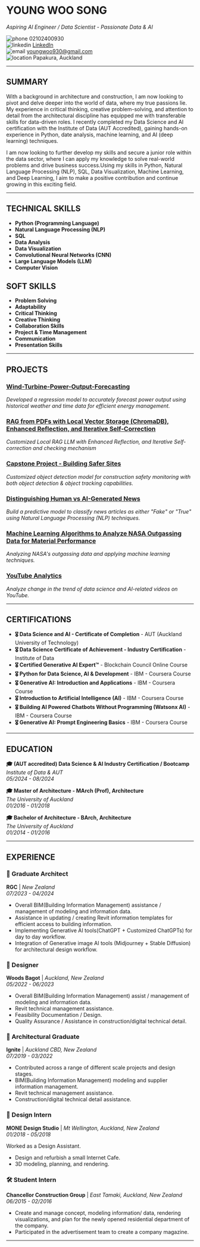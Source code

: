 # **YOUNG WOO SONG**
*Aspiring AI Engineer / Data Scientist - Passionate Data & AI*

 ![phone](https://img.icons8.com/ios-filled/16/000000/phone.png) 02102400930  
 ![linkedin](https://img.icons8.com/ios-filled/16/000000/linkedin.png) [LinkedIn](https://www.linkedin.com/in/young-woo-song-145488217/)  
 ![email](https://img.icons8.com/ios-filled/16/000000/new-post.png) youngwoo930@gmail.com  
 ![location](https://img.icons8.com/ios-filled/16/000000/marker.png) Papakura, Auckland

---

## **SUMMARY**
With a background in architecture and construction, I am now looking to pivot and delve deeper into the world of data, where my true passions lie.
My experience in critical thinking, creative problem-solving, and attention to detail from the architectural discipline has equipped me with transferable skills
for data-driven roles. I recently completed my Data Science and AI certification with the Institute of Data (AUT Accredited), gaining hands-on experience in
Python, date analysis, machine learning, and AI (deep learning) techniques.

I am now looking to further develop my skills and secure a junior role within the data sector, where I can apply my knowledge to solve real-world problems
and drive business success.Using my skills in Python, Natural Language Processing (NLP), SQL, Data Visualization, Machine Learning, and Deep Learning,
I aim to make a positive contribution and continue growing in this exciting field.

---

## **TECHNICAL SKILLS**

- **Python (Programming Language)**
- **Natural Language Processing (NLP)**
- **SQL**
- **Data Analysis**
- **Data Visualization**
- **Convolutional Neural Networks (CNN)**
- **Large Language Models (LLM)**
- **Computer Vision**

## **SOFT SKILLS**

- **Problem Solving**
- **Adaptability**
- **Critical Thinking**
- **Creative Thinking**
- **Collaboration Skills**
- **Project & Time Management**
- **Communication**
- **Presentation Skills**

---

## **PROJECTS**

### [Wind-Turbine-Power-Output-Forecasting](https://github.com/Userdflt/Wind-Turbine-Power-Output-Forecasting)
*Developed a regression model to accurately forecast power output using historical weather and time data for efficient energy management.*

### [RAG from PDFs with Local Vector Storage (ChromaDB), Enhanced Reflection, and Iterative Self-Correction](https://github.com/Userdflt/RAG-from-PDFs-with-Local-Vector-Storage-ChromaDB-Enhanced-Reflection-Iterative-Self-Correction)
*Customized Local RAG LLM with Enhanced Reflection, and Iterative Self-correction and checking mechanism*

### [Capstone Project - Building Safer Sites](https://github.com/Userdflt/Capstone_Project-Building-Safer-Sites-Computer-Vision-CNN-Model-)
*Customized object detection model for construction safety monitoring with both object detection & object tracking capabilities.*

### [Distinguishing Human vs AI-Generated News](https://github.com/Userdflt/Mini-Project_3_Distinguishing-Human-vs-AI-Generated-News)
*Build a predictive model to classify news articles as either "Fake" or "True" using Natural Language Processing (NLP) techniques.*

### [Machine Learning Algorithms to Analyze NASA Outgassing Data for Material Performance](https://github.com/Userdflt/Mini_Project_2_NASA-Outgassing-DB)
*Analyzing NASA's outgassing data and applying machine learning techniques.*

### [YouTube Analytics](https://github.com/Userdflt/Mini-Project_1_YouTube_Analytics)
*Analyze change in the trend of data science and AI-related videos on YouTube.*

---

## **CERTIFICATIONS**

- **🎖 Data Science and AI - Certificate of Completion** - AUT (Auckland University of Technology)
- **🎖 Data Science Certificate of Achievement - Industry Certification** - Institute of Data
- **🎖 Certified Generative AI Expert™** - Blockchain Council Online Course
- **🎖 Python for Data Science, AI & Development** - IBM - Coursera Course
- **🎖 Generative AI: Introduction and Applications** - IBM - Coursera Course
- **🎖 Introduction to Artificial Intelligence (AI)** - IBM - Coursera Course
- **🎖 Building AI Powered Chatbots Without Programming (Watsonx AI)** - IBM - Coursera Course
- **🎖 Generative AI: Prompt Engineering Basics** - IBM - Coursera Course

---

## **EDUCATION**

**🎓 (AUT accredited) Data Science & AI Industry Certification / Bootcamp**  
*Institute of Data & AUT*  
*05/2024 - 08/2024*

**🎓 Master of Architecture - MArch (Prof), Architecture**  
*The University of Auckland*  
*01/2016 - 01/2018*

**🎓 Bachelor of Architecture - BArch, Architecture**  
*The University of Auckland*  
*01/2014 - 01/2016*

---

## **EXPERIENCE**

### **🏢 Graduate Architect**  
**RGC** | *New Zealand*  
*07/2023 - 04/2024*

- Overall BIM(Building Information Management) assistance / management of modeling and information data.
- Assistance in updating / creating  Revit information templates for efficient access to building information.
- Implementing Generative AI tools(ChatGPT + Customized ChatGPTs) for day to day workflow.
- Integration of Generative image AI tools (Midjourney + Stable Diffusion) for architectural design workflow.

### **🏢 Designer**  
**Woods Bagot** | *Auckland, New Zealand*  
*05/2022 - 06/2023*

- Overall BIM(Building Information Management) assist / management of modeling and information data.
- Revit technical management assistance.
- Feasibility Documentation / Design.
- Quality Assurance / Assistance in construction/digital technical detail.

### **🏢 Architectural Graduate**  
**Ignite** | *Auckland CBD, New Zealand*  
*07/2019 - 03/2022*

- Contributed across a range of different scale projects and design stages.
- BIM(Building Information Management) modeling and supplier information management.
- Revit technical management assistance.
- Construction/digital technical detail assistance.

### **🎨 Design Intern**  
**MONE Design Studio** | *Mt Wellington, Auckland, New Zealand*  
*01/2018 - 05/2018*

Worked as a Design Assistant.
- Design and refurbish a small Internet Cafe.
- 3D modeling, planning, and rendering.

### **🛠️ Student Intern**  
**Chancellor Construction Group** | *East Tamaki, Auckland, New Zealand*  
*06/2015 - 02/2016*

- Create and manage concept, modeling information/ data, rendering visualizations, and plan for the newly opened residential department of the
   company.
- Participated in the advertisement team to create a company magazine.

---
